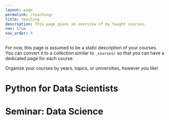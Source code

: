 ```yaml
---
layout: page
permalink: /teaching/
title: teaching
description: This page gives an overview of my taught courses.
nav: true
nav_order: 4
---
```


For now, this page is assumed to be a static description of your courses. You can convert it to a collection similar to `_courses/` so that you can have a dedicated page for each course.

Organize your courses by years, topics, or universities, however you like!

# Python for Data Scientists

# Seminar: Data Science